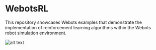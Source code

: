 # WebotsRL
This repository showcases Webots examples that demonstrate the implementation of reinforcement learning algorithms within the Webots robot simulation environment.


![alt text](https://github.com/aalgirdas/WebotsRL/blob/CartPole.gif?raw=true)

